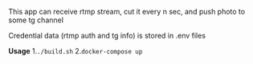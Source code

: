 This app can receive rtmp stream, cut it every n sec, and push photo to some tg channel

Credential data (rtmp auth and tg info) is stored in .env files 

**Usage**
1.`./build.sh`
2.`docker-compose up`
